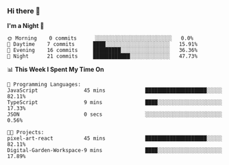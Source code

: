 ### Hi there 👋

<!--
**deko95/deko95** is a ✨ _special_ ✨ repository because its `README.md` (this file) appears on your GitHub profile.

Here are some ideas to get you started:

- 🔭 I’m currently working on ...
- 🌱 I’m currently learning ...
- 👯 I’m looking to collaborate on ...
- 🤔 I’m looking for help with ...
- 💬 Ask me about ...
- 📫 How to reach me: ...
- 😄 Pronouns: ...
- ⚡ Fun fact: ...
-->
<!--START_SECTION:waka-->
**I'm a Night 🦉** 

```text
🌞 Morning    0 commits      ░░░░░░░░░░░░░░░░░░░░░░░░░   0.0% 
🌆 Daytime    7 commits      ████░░░░░░░░░░░░░░░░░░░░░   15.91% 
🌃 Evening    16 commits     █████████░░░░░░░░░░░░░░░░   36.36% 
🌙 Night      21 commits     ████████████░░░░░░░░░░░░░   47.73%

```


📊 **This Week I Spent My Time On** 

```text
💬 Programming Languages: 
JavaScript               45 mins             ████████████████████░░░░░   82.11% 
TypeScript               9 mins              ████░░░░░░░░░░░░░░░░░░░░░   17.33% 
JSON                     0 secs              ░░░░░░░░░░░░░░░░░░░░░░░░░   0.56%

🐱‍💻 Projects: 
pixel-art-react          45 mins             ████████████████████░░░░░   82.11% 
Digital-Garden-Workspace-9 mins              ████░░░░░░░░░░░░░░░░░░░░░   17.89%

```


<!--END_SECTION:waka-->
